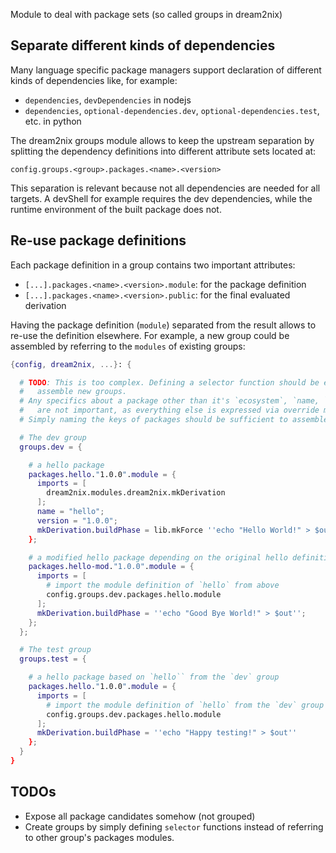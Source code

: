 Module to deal with package sets (so called groups in dream2nix)

## Separate different kinds of dependencies

Many language specific package managers support declaration of different kinds of dependencies like, for example:
  - `dependencies`, `devDependencies` in nodejs
  - `dependencies`, `optional-dependencies.dev`, `optional-dependencies.test`, etc. in python

The dream2nix groups module allows to keep the upstream separation by splitting the dependency definitions into different attribute sets located at:
```
config.groups.<group>.packages.<name>.<version>
```

This separation is relevant because not all dependencies are needed for all targets.
A devShell for example requires the dev dependencies, while the runtime environment of the built package does not.

## Re-use package definitions

Each package definition in a group contains two important attributes:
- `[...].packages.<name>.<version>.module`: for the package definition
- `[...].packages.<name>.<version>.public`: for the final evaluated derivation

Having the package definition (`module`) separated from the result allows to re-use the definition elsewhere.
For example, a new group could be assembled by referring to the `modules` of existing groups:

```nix
{config, dream2nix, ...}: {

  # TODO: This is too complex. Defining a selector function should be enough to
  #   assemble new groups.
  # Any specifics about a package other than it's `ecosystem`, `name, `version
  #   are not important, as everything else is expressed via override modules.
  # Simply naming the keys of packages should be sufficient to assemble groups.

  # The dev group
  groups.dev = {

    # a hello package
    packages.hello."1.0.0".module = {
      imports = [
        dream2nix.modules.dream2nix.mkDerivation
      ];
      name = "hello";
      version = "1.0.0";
      mkDerivation.buildPhase = lib.mkForce ''echo "Hello World!" > $out''
    };

    # a modified hello package depending on the original hello definition
    packages.hello-mod."1.0.0".module = {
      imports = [
        # import the module definition of `hello` from above
        config.groups.dev.packages.hello.module
      ];
      mkDerivation.buildPhase = ''echo "Good Bye World!" > $out'';
    };
  };

  # The test group
  groups.test = {

    # a hello package based on `hello`` from the `dev` group
    packages.hello."1.0.0".module = {
      imports = [
        # import the module definition of `hello` from the `dev` group
        config.groups.dev.packages.hello.module
      ];
      mkDerivation.buildPhase = ''echo "Happy testing!" > $out''
    };
  }
}
```

## TODOs

- Expose all package candidates somehow (not grouped)
- Create groups by simply defining `selector` functions instead of referring to other group's packages modules.
